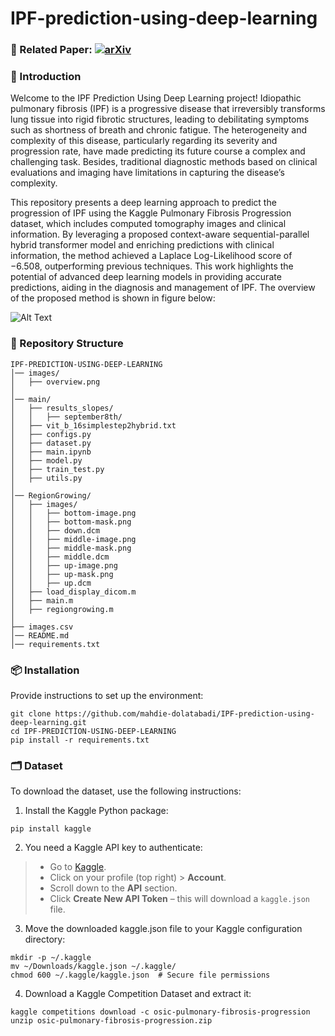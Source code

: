 # IPF-prediction-using-deep-learning
### 📄 Related Paper: [![arXiv](https://img.shields.io/badge/arXiv-YourPaperID-red)](https://arxiv.org/abs/2503.00386)
### 👋 Introduction 

Welcome to the IPF Prediction Using Deep Learning project! Idiopathic pulmonary fibrosis (IPF) is a progressive disease that irreversibly transforms lung tissue into rigid fibrotic structures, leading to debilitating symptoms such as shortness of breath and chronic fatigue. The heterogeneity and complexity of this disease, particularly regarding its severity and progression rate, have made predicting its future course a complex and challenging task. Besides, traditional diagnostic methods based on clinical evaluations and imaging have limitations in capturing the disease’s complexity.

This repository presents a deep learning approach to predict the progression of IPF using the Kaggle Pulmonary Fibrosis Progression dataset, which includes computed tomography images and clinical information. By leveraging a proposed context-aware sequential-parallel hybrid transformer model and enriching predictions with clinical information, the method achieved a Laplace Log-Likelihood score of −6.508, outperforming previous techniques. This work highlights the potential of advanced deep learning models in providing accurate predictions, aiding in the diagnosis and management of IPF. The overview of the proposed method is shown in figure below:

![Alt Text](images/overview.png)
### 📂 Repository Structure
```plaintext
IPF-PREDICTION-USING-DEEP-LEARNING  
│── images/  
│   ├── overview.png  
│  
│── main/  
│   ├── results_slopes/  
│   │   ├── september8th/    
│   ├── vit_b_16simplestep2hybrid.txt  
│   ├── configs.py  
│   ├── dataset.py   
│   ├── main.ipynb  
│   ├── model.py  
│   ├── train_test.py  
│   ├── utils.py  
│  
│── RegionGrowing/  
│   ├── images/  
│   │   ├── bottom-image.png  
│   │   ├── bottom-mask.png  
│   │   ├── down.dcm  
│   │   ├── middle-image.png  
│   │   ├── middle-mask.png  
│   │   ├── middle.dcm  
│   │   ├── up-image.png  
│   │   ├── up-mask.png  
│   │   ├── up.dcm  
│   ├── load_display_dicom.m  
│   ├── main.m  
│   ├── regiongrowing.m  
│  
├── images.csv 
│── README.md 
│── requirements.txt
``` 
### 📦 Installation
Provide instructions to set up the environment:
```plaintext
git clone https://github.com/mahdie-dolatabadi/IPF-prediction-using-deep-learning.git
cd IPF-PREDICTION-USING-DEEP-LEARNING
pip install -r requirements.txt
```
### 🗂️ Dataset
To download the dataset, use the following instructions:
1. Install the Kaggle Python package:
```plaintext
pip install kaggle
```
2. You need a Kaggle API key to authenticate:
> - Go to [Kaggle](https://www.kaggle.com/).  
> - Click on your profile (top right) > **Account**.  
> - Scroll down to the **API** section.  
> - Click **Create New API Token** – this will download a `kaggle.json` file. 

3. Move the downloaded kaggle.json file to your Kaggle configuration directory:
```plaintext
mkdir -p ~/.kaggle
mv ~/Downloads/kaggle.json ~/.kaggle/
chmod 600 ~/.kaggle/kaggle.json  # Secure file permissions
```
4. Download a Kaggle Competition Dataset and extract it:
```plaintext
kaggle competitions download -c osic-pulmonary-fibrosis-progression
unzip osic-pulmonary-fibrosis-progression.zip
```







